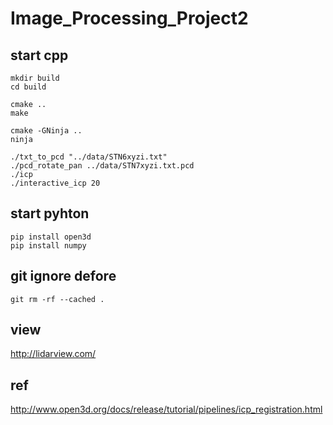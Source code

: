 # Image_Processing_Project2

## start cpp

    mkdir build
    cd build

    cmake ..
    make

    cmake -GNinja ..
    ninja

    ./txt_to_pcd "../data/STN6xyzi.txt"
    ./pcd_rotate_pan ../data/STN7xyzi.txt.pcd
    ./icp
    ./interactive_icp 20


## start pyhton
    pip install open3d
    pip install numpy

## git ignore defore
    git rm -rf --cached .


## view
http://lidarview.com/

## ref
http://www.open3d.org/docs/release/tutorial/pipelines/icp_registration.html